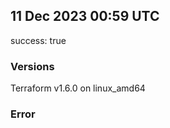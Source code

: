 ## 11 Dec 2023 00:59 UTC

success: true

### Versions

Terraform v1.6.0 on linux_amd64

### Error




